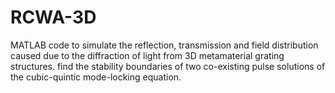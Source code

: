 # RCWA-3D
MATLAB code to simulate the reflection, transmission and field distribution caused due to the diffraction of light from 3D metamaterial grating structures. find the stability boundaries of two co-existing pulse solutions of the cubic-quintic mode-locking equation.
